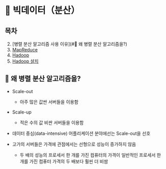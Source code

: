 # :pencil: 빅데이터（분산）

## 목차

2. [병렬 분산 알고리즘 사용 이유](#:floppy_disk: 왜 병렬 분산 알고리즘을?)
3. [MapReduce](MapReduce.md)
4. [Hadoop](Hadoop.md)
5. [Hadoop 설치](Hadoop_Install.md)



## :floppy_disk: 왜 병렬 분산 알고리즘을?

- Scale-out
  - 아주 많은 값싼 서버들을 이용함
- Scale-up
  - 적은 수의 값 비싼 서버들을 이용함

- 데이터 중심(data-intensive) 어플리케이션 분야에선는 Scale-out을 선호
- 고가의 서버들은 가격에 관점에서는 선형으로 성능이 증가하지 않음
  - 두 배의 성능의 프로세서 한 개를 가진 컴퓨터의 가격이 일반적인 프로세서 한 개를 가진 컴퓨터 가격의 두 배보다 훨씬 더 비쌈

